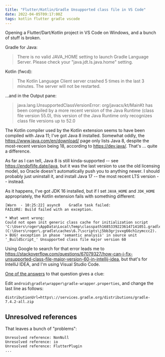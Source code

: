 ```yaml
---
title: "Flutter/Kotlin/Gradle Unsupported class file in VS Code"
date: 2022-04-05T09:17:00Z
tags: kotlin flutter gradle vscode
---
```


Opening a Flutter/Dart/Kotlin project in VS Code on Windows, and a bunch of stuff is broken.

Gradle for Java:
> There is no valid JAVA_HOME setting to launch Gradle Language Server. Please check your "java.jdt.ls.java.home" setting.

Kotlin (fwcd):
> The Kotlin Language Client server crashed 5 times in the last 3 minutes. The server will not be restarted.

...and in the Output pane:

> java.lang.UnsupportedClassVersionError: org/javacs/kt/MainKt has been compiled by a more recent version of the Java Runtime (class file version 55.0), this version of the Java Runtime only recognizes class file versions up to 52.0

The Kotlin compiler used by the Kotlin extension seems to have been compiled with Java 11; I've got Java 8 installed. Somewhat oddly, the <https://www.java.com/en/download/> page only lists Java 8, despite the most-recent version being 18, according to <https://dev.java/>. That's ... quite a difference.

As far as I can tell, Java 8 is still kinda-supported -- see <https://endoflife.date/java>, but it was the last version to use the old licensing model, so Oracle doesn't automatically push you to anything newer. I should probably just uninstall it, and install Java 17 -- the most recent LTS version -- instead.

As it happens, I've got JDK 16 installed, but if I set `JAVA_HOME` and `JDK_HOME` appropriately, the Kotlin extension fails with something different:

```
[Warn  - 10:25:22] async0    Gradle task failed:
FAILURE: Build failed with an exception.

* What went wrong:
Could not open init generic class cache for initialization script 'C:\Users\roger\AppData\Local\Temp\classpath16853392236147141051.gradle' (C:\Users\roger\.gradle\caches\6.7\scripts\j5bb3grjsvxg66ch1zymccc2).
> BUG! exception in phase 'semantic analysis' in source unit '_BuildScript_' Unsupported class file major version 60
```

Using Google to search for that error leads me to <https://stackoverflow.com/questions/67079327/how-can-i-fix-unsupported-class-file-major-version-60-in-intellij-idea>, but that's for IntelliJ IDEA, and I'm using Visual Studio Code.

[One of the answers](https://stackoverflow.com/a/67955806) to that question gives a clue:

Edit `android\gradle\wrapper\gradle-wrapper.properties`, and change the last line as follows:

```
distributionUrl=https\://services.gradle.org/distributions/gradle-7.4.2-all.zip
```

## Unresolved references

That leaves a bunch of "problems":

```
Unresolved reference: NonNull
Unresolved reference: io
Unresolved reference: FlutterPlugin
...
```
